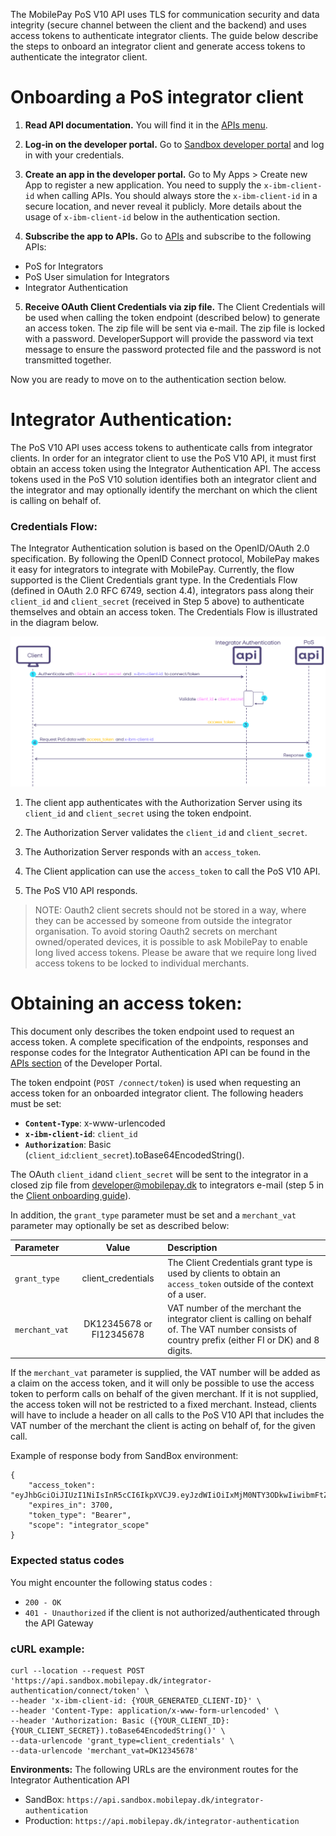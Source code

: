 
The MobilePay PoS V10 API uses TLS for communication security and data integrity (secure channel between the client and the backend) and uses access tokens to authenticate integrator clients. The guide below describe the steps to onboard an integrator client and generate access tokens to authenticate the integrator client. 

# <a name="client_onboarding"></a>**Onboarding a PoS integrator client**

1. **Read API documentation.** You will find it in the  [APIs menu](https://sandbox-developer.mobilepay.dk/product).  

2.  **Log-in on the developer portal.** Go to [Sandbox developer portal](https://sandbox-developer.mobilepay.dk/) and log in with your credentials.

 3.  **Create an app in the developer portal.** Go to My Apps > Create new App to register a new application. You need to supply the `x-ibm-client-id` when calling APIs. You should always store the `x-ibm-client-id` in a secure location, and never reveal it publicly.  More details about the usage of `x-ibm-client-id` below in the authentication section. 

4.  **Subscribe the app to APIs.**  Go to [APIs](https://sandbox-developer.mobilepay.dk/product) and subscribe to the following APIs:
-  PoS for Integrators  
-  PoS User simulation for Integrators
-  Integrator Authentication 
 
 5.  **Receive OAuth Client Credentials via zip file.** The Client Credentials will be used when calling the token endpoint (described below) to generate an access token. The zip file will be sent via e-mail. The zip file is locked with a password. DeveloperSupport will provide the password via text message to ensure the password protected file and the password is not transmitted together.

Now you are ready to move on to the authentication section below.  

# **Integrator Authentication:**

The PoS V10 API uses access tokens to authenticate calls from integrator clients. In order for an integrator client to use the PoS V10 API, it must first obtain an access token using the Integrator Authentication API. The access tokens used in the PoS V10 solution identifies both an integrator client and the integrator and may optionally identify the merchant on which the client is calling on behalf of. 

### **Credentials Flow:**
The Integrator Authentication solution is based on the OpenID/OAuth 2.0 specification. By following the OpenID Connect protocol, MobilePay makes it easy for integrators to integrate with MobilePay. Currently, the flow supported is the Client Credentials grant type. In the Credentials Flow (defined in OAuth 2.0 RFC 6749, section 4.4), integrators pass along their `client_id` and `client_secret` (received in Step 5 above) to authenticate themselves and obtain an access token. The Credentials Flow is illustrated in the diagram below.

[![](assets/images/possekvensdiagram.png)](assets/images/possekvensdiagram.png)

 1. The client app authenticates with the Authorization Server using its `client_id` and `client_secret` using the token endpoint.
 2. The Authorization Server validates the `client_id` and `client_secret`.
 3. The Authorization Server responds with an `access_token`.
 4. The Client application can use the `access_token` to call the PoS V10 API.

 5. The PoS V10 API responds.
 
 > NOTE: Oauth2 client secrets should not be stored in a way, where they can be accessed by someone from outside the integrator organisation.
> To avoid storing Oauth2 secrets on merchant owned/operated devices, it is possible to ask MobilePay to enable long lived access tokens.
> Please be aware that we require long lived access tokens to be locked to individual merchants.

# **Obtaining an access token:**

This document only describes the token endpoint used to request an access token. A complete specification of the endpoints, responses and response codes for the Integrator Authentication API can be found in the [APIs section](https://sandbox-developer.mobilepay.dk/product) of the Developer Portal.
 
The token endpoint (`POST /connect/token`) is used when requesting an access token for an onboarded integrator client. The following
headers must be set:

 - **``Content-Type``**: x-www-urlencoded
 - **``x-ibm-client-id``**: `client_id`
 - **``Authorization``**: Basic (`client_id`:`client_secret`).toBase64EncodedString().

The OAuth `client_id`and `client_secret` will be sent to the integrator in a closed zip file from [developer@mobilepay.dk](mailto:developer@mobilepay.dk) to integrators e-mail (step 5 in the [Client onboarding guide](pos_integratorauthentication#client_onboarding)).

In addition, the `grant_type` parameter must be set and a `merchant_vat` parameter may optionally be set as described below:
 
| Parameter | Value  | Description  |
| :---         |     :---:      | :---  |
| `grant_type` | client_credentials | The Client Credentials grant type is used by clients to obtain an `access_token` outside of the context of a user.     |
| `merchant_vat` | DK12345678 or FI12345678 | VAT number of the merchant the integrator client is calling on behalf of. The VAT number consists of country prefix (either FI or DK) and 8 digits. |

If the `merchant_vat` parameter is supplied, the VAT number will be added as a claim on the access token, and it will only be possible to use the access token to perform calls on behalf of the given merchant. If it is not supplied, the access token will not be restricted to a fixed merchant. Instead, clients will have to include a header on all calls to the PoS V10 API that includes the VAT number of the merchant the client is acting on behalf of, for the given call. 

Example of response body from SandBox environment:
```
{
    "access_token": "eyJhbGciOiJIUzI1NiIsInR5cCI6IkpXVCJ9.eyJzdWIiOiIxMjM0NTY3ODkwIiwibmFtZSI6IkpvaG4gRG9lIiwiaWF0IjoxNTE2MjM5MDIyfQ.SflKxwRJSMeKKF2QT4fwpMeJf36POk6yJV_adQssw5c",
    "expires_in": 3700,
    "token_type": "Bearer",
    "scope": "integrator_scope"
}
```

### Expected status codes

You might encounter the following status codes :

* `200 - OK`  
* `401 - Unauthorized` if the client is not authorized/authenticated through the API Gateway

### cURL example:

```
curl --location --request POST 'https://api.sandbox.mobilepay.dk/integrator-authentication/connect/token' \
--header 'x-ibm-client-id: {YOUR_GENERATED_CLIENT-ID}' \
--header 'Content-Type: application/x-www-form-urlencoded' \
--header 'Authorization: Basic ({YOUR_CLIENT_ID}:{YOUR_CLIENT_SECRET}).toBase64EncodedString()' \
--data-urlencode 'grant_type=client_credentials' \
--data-urlencode 'merchant_vat=DK12345678'
```

 **Environments:**
The following URLs are the environment routes for the Integrator Authentication API

 - SandBox: `https://api.sandbox.mobilepay.dk/integrator-authentication`
 - Production: `https://api.mobilepay.dk/integrator-authentication`
